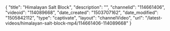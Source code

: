 {
    "title": "Himalayan Salt Block",
    "description": "",
    "channelid": "114661406",
    "videoid": "114089668",
    "date_created": "1503707162",
    "date_modified": "1505842112",
    "type": "captivate",
    "layout": "channelVideo",
    "url": "\/latest-videos\/himalayan-salt-block-mp4\/114661406-114089668"
}